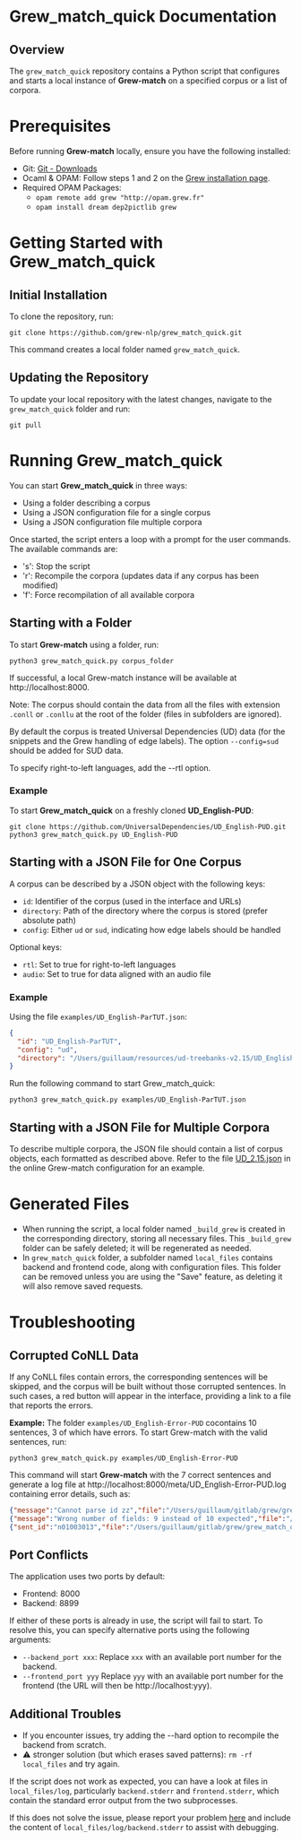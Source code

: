 # **Grew_match_quick** Documentation

## Overview

The `grew_match_quick` repository contains a Python script that configures and starts a local instance of **Grew-match** on a specified corpus or a list of corpora.

# Prerequisites

Before running **Grew-match** locally, ensure you have the following installed:

 - Git: [Git - Downloads](https://git-scm.com/downloads)
 - Ocaml & OPAM: Follow steps 1 and 2 on the [Grew installation page](https://grew.fr/usage/install).
 - Required OPAM Packages:
   - `opam remote add grew "http://opam.grew.fr"`  
   - `opam install dream dep2pictlib grew`

# Getting Started with **Grew_match_quick**

## Initial Installation

To clone the repository, run:

```
git clone https://github.com/grew-nlp/grew_match_quick.git
```

This command creates a local folder named `grew_match_quick`.

## Updating the Repository

To update your local repository with the latest changes, navigate to the `grew_match_quick` folder and run:

```
git pull
```

# Running **Grew_match_quick**

You can start **Grew_match_quick** in three ways:
 - Using a folder describing a corpus
 - Using a JSON configuration file for a single corpus
 - Using a JSON configuration file multiple corpora

Once started, the script enters a loop with a prompt for the user commands. The available commands are:
 - 's': Stop the script
 - 'r': Recompile the corpora (updates data if any corpus has been modified)
 - 'f': Force recompilation of all available corpora

## Starting with a Folder

To start **Grew-match** using a folder, run:

```
python3 grew_match_quick.py corpus_folder
```

If successful, a local Grew-match instance will be available at http://localhost:8000.

Note: The corpus should contain the data from all the files with extension `.conll` or `.conllu` at the root of the folder (files in subfolders are ignored).

By default the corpus is treated Universal Dependencies (UD) data (for the snippets and the Grew handling of edge labels).
The option `--config=sud` should be added for SUD data.

To specify right-to-left languages, add the --rtl option.

### Example

To start **Grew_match_quick** on a freshly cloned **UD_English-PUD**:

```
git clone https://github.com/UniversalDependencies/UD_English-PUD.git
python3 grew_match_quick.py UD_English-PUD
```

## Starting with a JSON File for One Corpus

A corpus can be described by a JSON object with the following keys:
 - `id`: Identifier of the corpus (used in the interface and URLs)
 - `directory`: Path of the directory where the corpus is stored (prefer absolute path)
 - `config`: Either `ud` or `sud`, indicating how edge labels should be handled

Optional keys:
 - `rtl`: Set to true for right-to-left languages
 - `audio`: Set to true for data aligned with an audio file

### Example

Using the file `examples/UD_English-ParTUT.json`:

```json
{
  "id": "UD_English-ParTUT",
  "config": "ud",
  "directory": "/Users/guillaum/resources/ud-treebanks-v2.15/UD_English-ParTUT"
}
```

Run the following command to start Grew_match_quick:

```
python3 grew_match_quick.py examples/UD_English-ParTUT.json
```

## Starting with a JSON File for Multiple Corpora

To describe multiple corpora, the JSON file should contain a list of corpus objects, each formatted as described above. Refer to the file [UD_2.15.json](https://github.com/grew-nlp/corpusbank/blob/main/UD_2.15.json) in the online Grew-match configuration for an example.

# Generated Files

 - When running the script, a local folder named `_build_grew` is created in the corresponding directory, storing all necessary files. This `_build_grew` folder can be safely deleted; it will be regenerated as needed.
 - In `grew_match_quick` folder, a subfolder named `local_files`
contains backend and frontend code, along with configuration files. This folder can be removed unless you are using the "Save" feature, as deleting it will also remove saved requests.

# Troubleshooting

## Corrupted CoNLL Data

If any CoNLL files contain errors, the corresponding sentences will be skipped, and the corpus will be built without those corrupted sentences. In such cases, a red button will appear in the interface, providing a link to a file that reports the errors.

**Example:** The folder `examples/UD_English-Error-PUD` cocontains 10 sentences, 3 of which have errors. To start Grew-match with the valid sentences, run:

```
python3 grew_match_quick.py examples/UD_English-Error-PUD
```

This command will start **Grew-match** with the 7 correct sentences and generate a log file at http://localhost:8000/meta/UD_English-Error-PUD.log containing error details, such as:

```json
{"message":"Cannot parse id zz","file":"/Users/guillaum/gitlab/grew/grew_match_quick/examples/UD_English-Error-PUD/10_sentences.conllu","sent_id":"n01001011","line":14,"library":"Conll"}
{"message":"Wrong number of fields: 9 instead of 10 expected","file":"/Users/guillaum/gitlab/grew/grew_match_quick/examples/UD_English-Error-PUD/10_sentences.conllu","sent_id":"n01003007","line":187,"library":"Conll"}
{"sent_id":"n01003013","file":"/Users/guillaum/gitlab/grew/grew_match_quick/examples/UD_English-Error-PUD/10_sentences.conllu","message":"Unknown src identifier `17`","line":258,"library":"Conll"}
```

## Port Conflicts

The application uses two ports by default:
 - Frontend: 8000
 - Backend: 8899

If either of these ports is already in use, the script will fail to start. To resolve this, you can specify alternative ports using the following arguments:
 - `--backend_port xxx`: Replace `xxx` with an available port number for the backend.
 - `--frontend_port yyy` Replace `yyy` with an available port number for the frontend (the URL will then be http://localhost:yyy).

## Additional Troubles

 - If you encounter issues, try adding the --hard option to recompile the backend from scratch.
 - :warning: stronger solution (but which erases saved patterns): `rm -rf local_files` and try again.

If the script does not work as expected, you can have a look at files in `local_files/log`, particularly `backend.stderr` and `frontend.stderr`, which contain the standard error output from the two subprocesses.

If this does not solve the issue, please report your problem [here](https://github.com/grew-nlp/grew_match_quick/issues) and include the content of `local_files/log/backend.stderr` to assist with debugging.
